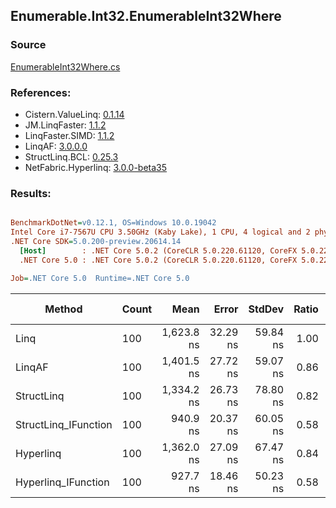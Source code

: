 ﻿## Enumerable.Int32.EnumerableInt32Where

### Source
[EnumerableInt32Where.cs](../LinqBenchmarks/Enumerable/Int32/EnumerableInt32Where.cs)

### References:
- Cistern.ValueLinq: [0.1.14](https://www.nuget.org/packages/Cistern.ValueLinq/0.1.14)
- JM.LinqFaster: [1.1.2](https://www.nuget.org/packages/JM.LinqFaster/1.1.2)
- LinqFaster.SIMD: [1.1.2](https://www.nuget.org/packages/LinqFaster.SIMD/1.0.3)
- LinqAF: [3.0.0.0](https://www.nuget.org/packages/LinqAF/3.0.0.0)
- StructLinq.BCL: [0.25.3](https://www.nuget.org/packages/StructLinq.BCL/0.25.3)
- NetFabric.Hyperlinq: [3.0.0-beta35](https://www.nuget.org/packages/NetFabric.Hyperlinq/3.0.0-beta35)

### Results:
``` ini

BenchmarkDotNet=v0.12.1, OS=Windows 10.0.19042
Intel Core i7-7567U CPU 3.50GHz (Kaby Lake), 1 CPU, 4 logical and 2 physical cores
.NET Core SDK=5.0.200-preview.20614.14
  [Host]        : .NET Core 5.0.2 (CoreCLR 5.0.220.61120, CoreFX 5.0.220.61120), X64 RyuJIT
  .NET Core 5.0 : .NET Core 5.0.2 (CoreCLR 5.0.220.61120, CoreFX 5.0.220.61120), X64 RyuJIT

Job=.NET Core 5.0  Runtime=.NET Core 5.0  

```
|               Method | Count |       Mean |    Error |   StdDev | Ratio | RatioSD |  Gen 0 | Gen 1 | Gen 2 | Allocated |
|--------------------- |------ |-----------:|---------:|---------:|------:|--------:|-------:|------:|------:|----------:|
|                 Linq |   100 | 1,623.8 ns | 32.29 ns | 59.84 ns |  1.00 |    0.00 | 0.0458 |     - |     - |      96 B |
|               LinqAF |   100 | 1,401.5 ns | 27.72 ns | 59.07 ns |  0.86 |    0.05 | 0.0191 |     - |     - |      40 B |
|           StructLinq |   100 | 1,334.2 ns | 26.73 ns | 78.80 ns |  0.82 |    0.07 | 0.0305 |     - |     - |      64 B |
| StructLinq_IFunction |   100 |   940.9 ns | 20.37 ns | 60.05 ns |  0.58 |    0.04 | 0.0191 |     - |     - |      40 B |
|            Hyperlinq |   100 | 1,362.0 ns | 27.09 ns | 67.47 ns |  0.84 |    0.05 | 0.0191 |     - |     - |      40 B |
|  Hyperlinq_IFunction |   100 |   927.7 ns | 18.46 ns | 50.23 ns |  0.58 |    0.04 | 0.0191 |     - |     - |      40 B |
